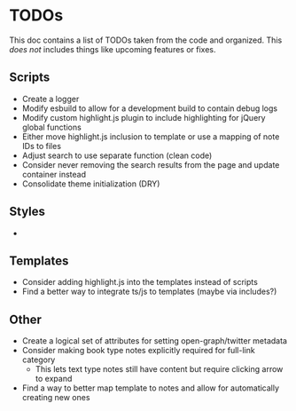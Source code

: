 # TODOs

This doc contains a list of TODOs taken from the code and organized. This _does not_ includes things like upcoming features or fixes.

## Scripts

- Create a logger
- Modify esbuild to allow for a development build to contain debug logs
- Modify custom highlight.js plugin to include highlighting for jQuery global functions
- Either move highlight.js inclusion to template or use a mapping of note IDs to files
- Adjust search to use separate function (clean code)
- Consider never removing the search results from the page and update container instead
- Consolidate theme initialization (DRY)

## Styles

- 

## Templates

- Consider adding highlight.js into the templates instead of scripts
- Find a better way to integrate ts/js to templates (maybe via includes?)

## Other

- Create a logical set of attributes for setting open-graph/twitter metadata
- Consider making book type notes explicitly required for full-link category
    - This lets text type notes still have content but require clicking arrow to expand
- Find a way to better map template to notes and allow for automatically creating new ones